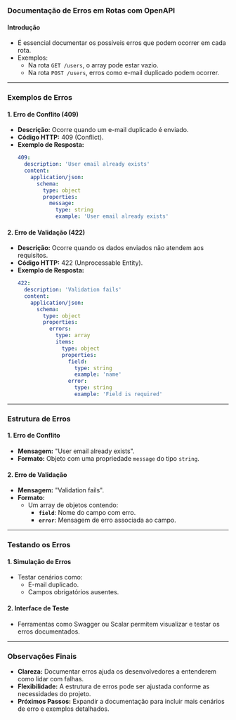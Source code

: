 ### Documentação de Erros em Rotas com OpenAPI

#### Introdução

- É essencial documentar os possíveis erros que podem ocorrer em cada rota.
- Exemplos:
  - Na rota `GET /users`, o array pode estar vazio.
  - Na rota `POST /users`, erros como e-mail duplicado podem ocorrer.

---

### Exemplos de Erros

#### 1. **Erro de Conflito (409)**

- **Descrição:** Ocorre quando um e-mail duplicado é enviado.
- **Código HTTP:** 409 (Conflict).
- **Exemplo de Resposta:**
  ```yaml
  409:
    description: 'User email already exists'
    content:
      application/json:
        schema:
          type: object
          properties:
            message:
              type: string
              example: 'User email already exists'
  ```

#### 2. **Erro de Validação (422)**

- **Descrição:** Ocorre quando os dados enviados não atendem aos requisitos.
- **Código HTTP:** 422 (Unprocessable Entity).
- **Exemplo de Resposta:**
  ```yaml
  422:
    description: 'Validation fails'
    content:
      application/json:
        schema:
          type: object
          properties:
            errors:
              type: array
              items:
                type: object
                properties:
                  field:
                    type: string
                    example: 'name'
                  error:
                    type: string
                    example: 'Field is required'
  ```

---

### Estrutura de Erros

#### 1. **Erro de Conflito**

- **Mensagem:** "User email already exists".
- **Formato:** Objeto com uma propriedade `message` do tipo `string`.

#### 2. **Erro de Validação**

- **Mensagem:** "Validation fails".
- **Formato:**
  - Um array de objetos contendo:
    - **`field`**: Nome do campo com erro.
    - **`error`**: Mensagem de erro associada ao campo.

---

### Testando os Erros

#### 1. **Simulação de Erros**

- Testar cenários como:
  - E-mail duplicado.
  - Campos obrigatórios ausentes.

#### 2. **Interface de Teste**

- Ferramentas como Swagger ou Scalar permitem visualizar e testar os erros documentados.

---

### Observações Finais

- **Clareza:** Documentar erros ajuda os desenvolvedores a entenderem como lidar com falhas.
- **Flexibilidade:** A estrutura de erros pode ser ajustada conforme as necessidades do projeto.
- **Próximos Passos:** Expandir a documentação para incluir mais cenários de erro e exemplos detalhados.
